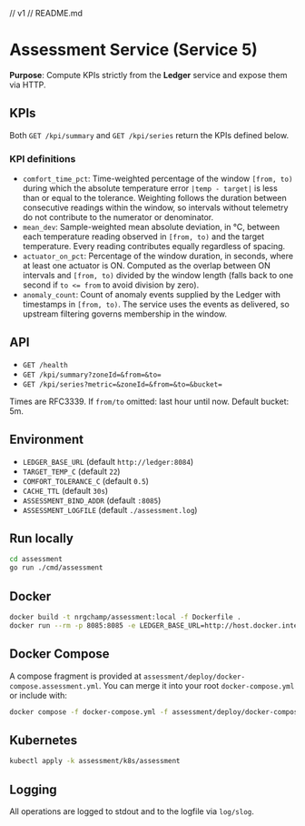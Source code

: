 // v1
// README.md
# Assessment Service (Service 5)

**Purpose**: Compute KPIs strictly from the **Ledger** service and expose them via HTTP.

## KPIs
Both `GET /kpi/summary` and `GET /kpi/series` return the KPIs defined below.

### KPI definitions
- `comfort_time_pct`: Time-weighted percentage of the window `[from, to)` during which the absolute temperature error `|temp - target|` is less than or equal to the tolerance. Weighting follows the duration between consecutive readings within the window, so intervals without telemetry do not contribute to the numerator or denominator.
- `mean_dev`: Sample-weighted mean absolute deviation, in °C, between each temperature reading observed in `[from, to)` and the target temperature. Every reading contributes equally regardless of spacing.
- `actuator_on_pct`: Percentage of the window duration, in seconds, where at least one actuator is ON. Computed as the overlap between ON intervals and `[from, to)` divided by the window length (falls back to one second if `to <= from` to avoid division by zero).
- `anomaly_count`: Count of anomaly events supplied by the Ledger with timestamps in `[from, to)`. The service uses the events as delivered, so upstream filtering governs membership in the window.

## API
- `GET /health`
- `GET /kpi/summary?zoneId=&from=&to=`
- `GET /kpi/series?metric=&zoneId=&from=&to=&bucket=`

Times are RFC3339. If `from/to` omitted: last hour until now. Default bucket: 5m.

## Environment
- `LEDGER_BASE_URL` (default `http://ledger:8084`)
- `TARGET_TEMP_C` (default `22`)
- `COMFORT_TOLERANCE_C` (default `0.5`)
- `CACHE_TTL` (default `30s`)
- `ASSESSMENT_BIND_ADDR` (default `:8085`)
- `ASSESSMENT_LOGFILE` (default `./assessment.log`)

## Run locally
```bash
cd assessment
go run ./cmd/assessment
```

## Docker
```bash
docker build -t nrgchamp/assessment:local -f Dockerfile .
docker run --rm -p 8085:8085 -e LEDGER_BASE_URL=http://host.docker.internal:8084 nrgchamp/assessment:local
```

## Docker Compose
A compose fragment is provided at `assessment/deploy/docker-compose.assessment.yml`. You can merge it into your root `docker-compose.yml` or include with:
```bash
docker compose -f docker-compose.yml -f assessment/deploy/docker-compose.assessment.yml up -d --build
```

## Kubernetes
```bash
kubectl apply -k assessment/k8s/assessment
```

## Logging
All operations are logged to stdout and to the logfile via `log/slog`.
